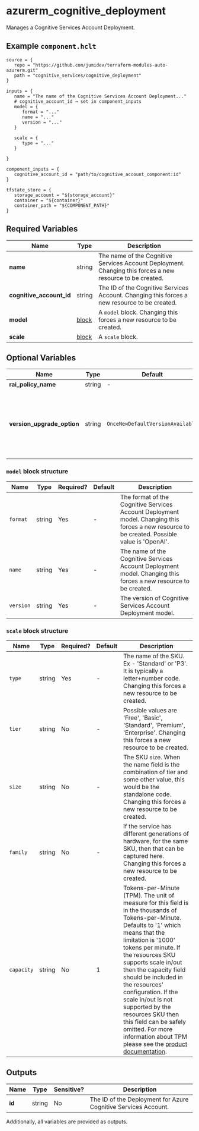 # azurerm_cognitive_deployment

Manages a Cognitive Services Account Deployment.

## Example `component.hclt`

```hcl
source = {
   repo = "https://github.com/jumidev/terraform-modules-auto-azurerm.git"   
   path = "cognitive_services/cognitive_deployment"   
}

inputs = {
   name = "The name of the Cognitive Services Account Deployment..."   
   # cognitive_account_id → set in component_inputs
   model = {
      format = "..."      
      name = "..."      
      version = "..."      
   }
   
   scale = {
      type = "..."      
   }
   
}

component_inputs = {
   cognitive_account_id = "path/to/cognitive_account_component:id"   
}

tfstate_store = {
   storage_account = "${storage_account}"   
   container = "${container}"   
   container_path = "${COMPONENT_PATH}"   
}

```

## Required Variables

| Name | Type |  Description |
| ---- | --------- |  ----------- |
| **name** | string |  The name of the Cognitive Services Account Deployment. Changing this forces a new resource to be created. | 
| **cognitive_account_id** | string |  The ID of the Cognitive Services Account. Changing this forces a new resource to be created. | 
| **model** | [block](#model-block-structure) |  A `model` block. Changing this forces a new resource to be created. | 
| **scale** | [block](#scale-block-structure) |  A `scale` block. | 

## Optional Variables

| Name | Type |  Default  |  possible values |  Description |
| ---- | --------- |  ----------- | ----------- | ----------- |
| **rai_policy_name** | string |  -  |  -  |  The name of RAI policy. | 
| **version_upgrade_option** | string |  `OnceNewDefaultVersionAvailable`  |  `OnceNewDefaultVersionAvailable`, `OnceCurrentVersionExpired`, `NoAutoUpgrade`  |  Deployment model version upgrade option. Possible values are `OnceNewDefaultVersionAvailable`, `OnceCurrentVersionExpired`, and `NoAutoUpgrade`. Defaults to `OnceNewDefaultVersionAvailable`. Changing this forces a new resource to be created. | 

### `model` block structure

| Name | Type | Required? | Default | Description |
| ---- | ---- | --------- | ------- | ----------- |
| `format` | string | Yes | - | The format of the Cognitive Services Account Deployment model. Changing this forces a new resource to be created. Possible value is 'OpenAI'. |
| `name` | string | Yes | - | The name of the Cognitive Services Account Deployment model. Changing this forces a new resource to be created. |
| `version` | string | Yes | - | The version of Cognitive Services Account Deployment model. |

### `scale` block structure

| Name | Type | Required? | Default | Description |
| ---- | ---- | --------- | ------- | ----------- |
| `type` | string | Yes | - | The name of the SKU. Ex - 'Standard' or 'P3'. It is typically a letter+number code. Changing this forces a new resource to be created. |
| `tier` | string | No | - | Possible values are 'Free', 'Basic', 'Standard', 'Premium', 'Enterprise'. Changing this forces a new resource to be created. |
| `size` | string | No | - | The SKU size. When the name field is the combination of tier and some other value, this would be the standalone code. Changing this forces a new resource to be created. |
| `family` | string | No | - | If the service has different generations of hardware, for the same SKU, then that can be captured here. Changing this forces a new resource to be created. |
| `capacity` | string | No | 1 | Tokens-per-Minute (TPM). The unit of measure for this field is in the thousands of Tokens-per-Minute. Defaults to '1' which means that the limitation is '1000' tokens per minute. If the resources SKU supports scale in/out then the capacity field should be included in the resources' configuration. If the scale in/out is not supported by the resources SKU then this field can be safely omitted. For more information about TPM please see the [product documentation](https://learn.microsoft.com/azure/ai-services/openai/how-to/quota?tabs=rest). |



## Outputs

| Name | Type | Sensitive? | Description |
| ---- | ---- | --------- | --------- |
| **id** | string | No  | The ID of the Deployment for Azure Cognitive Services Account. | 

Additionally, all variables are provided as outputs.
